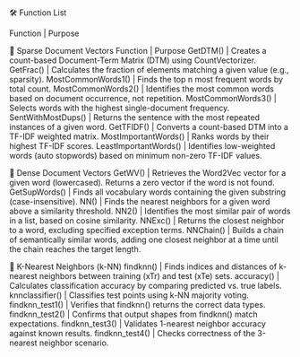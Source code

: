 🛠️ Function List

Function | Purpose

📂 Sparse Document Vectors
Function | Purpose
GetDTM() | Creates a count-based Document-Term Matrix (DTM) using CountVectorizer.
GetFrac() | Calculates the fraction of elements matching a given value (e.g., sparsity).
MostCommonWords1() | Finds the top n most frequent words by total count.
MostCommonWords2() | Identifies the most common words based on document occurrence, not repetition.
MostCommonWords3() | Selects words with the highest single-document frequency.
SentWithMostDups() | Returns the sentence with the most repeated instances of a given word.
GetTFIDF() | Converts a count-based DTM into a TF-IDF weighted matrix.
MostImportantWords() | Ranks words by their highest TF-IDF scores.
LeastImportantWords() | Identifies low-weighted words (auto stopwords) based on minimum non-zero TF-IDF values.

📂 Dense Document Vectors
GetWV() | Retrieves the Word2Vec vector for a given word (lowercased). Returns a zero vector if the word is not found.
GetSupWords() | Finds all vocabulary words containing the given substring (case-insensitive).
NN() | Finds the nearest neighbors for a given word above a similarity threshold.
NN2() | Identifies the most similar pair of words in a list, based on cosine similarity.
NNExc() | Returns the closest neighbor to a word, excluding specified exception terms.
NNChain() | Builds a chain of semantically similar words, adding one closest neighbor at a time until the chain reaches the target length.

📂 K-Nearest Neighbors (k-NN)
findknn() | Finds indices and distances of k-nearest neighbors between training (xTr) and test (xTe) sets.
accuracy() | Calculates classification accuracy by comparing predicted vs. true labels.
knnclassifier() | Classifies test points using k-NN majority voting.
findknn_test1() | Verifies that findknn() returns the correct data types.
findknn_test2() | Confirms that output shapes from findknn() match expectations.
findknn_test3() | Validates 1-nearest neighbor accuracy against known results.
findknn_test4() | Checks correctness of the 3-nearest neighbor scenario.
